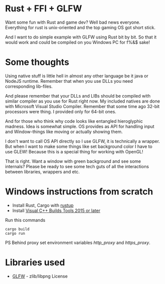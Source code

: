# Rust + FFI + GLFW

Want some fun with Rust and game dev? Well bad news everyone. Everything for rust is unix-oriented and the top gaming OS got short stick.

And I want to do simple example with GLFW using Rust bit by bit. So that it would work and could be compiled on you Windows PC for f%&$ sake!

# Some thoughts

Using native stuff is little hell in almost any other language be it java or NodeJS runtime. Remember that when you use DLLs you need corresponding lib-files.

And please remember that your DLLs and LIBs should be compiled with similar compiler as you use for Rust right now. My included natives are done with Microsoft Visual Studio Compiler. Remember that some time ago 32-bit processors were thing. I provided only for 64-bit ones.

And for those who think why code looks like entangled hieroglyphic madness. Idea is somewhat simple. OS provides as API for handling input and Window-things like moving  or actually showing them.

I don't want to call OS API directly so I use GLFW, it is technically a wrapper. But when I want to make some things like set background color I have to use GLEW! Because this is a special thing for working with OpenGL!

That is right. Want a window with green background and see some internals? Please be ready to see some tech guts of all the interactions between libraries, wrappers and etc.

# Windows instructions from scratch

 * Install Rust, Cargo with [rustup](https://www.rust-lang.org/en-US/install.html)
 * Install [Visual C++ Builds Tools 2015 or later](https://visualstudio.microsoft.com/ru/thank-you-downloading-visual-studio/?sku=BuildTools&rel=15)

Run this commands

```
cargo build
cargo run
```

PS Behind proxy set environment variables *http_proxy* and *https_proxy*.

# Libraries used

 * [GLFW](https://github.com/glfw/glfw) - zlib/libpng License